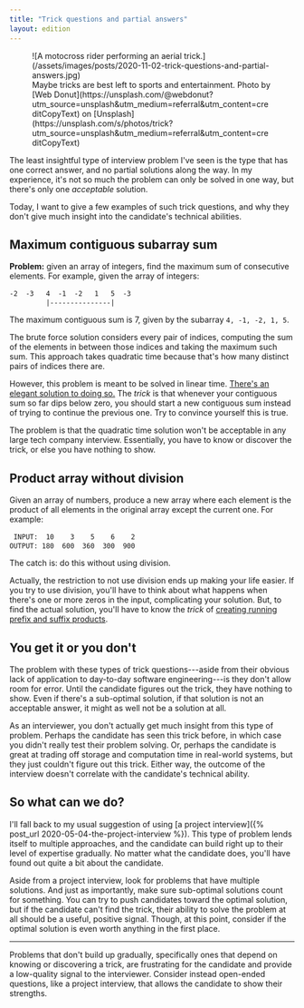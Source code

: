 ```yaml
---
title: "Trick questions and partial answers"
layout: edition
---
```


<figure id="cover-img" markdown="1">
![A motocross rider performing an aerial trick.](/assets/images/posts/2020-11-02-trick-questions-and-partial-answers.jpg)
<figcaption markdown="1">Maybe tricks are best left to sports and entertainment. Photo by [Web Donut](https://unsplash.com/@webdonut?utm_source=unsplash&utm_medium=referral&utm_content=creditCopyText) on [Unsplash](https://unsplash.com/s/photos/trick?utm_source=unsplash&utm_medium=referral&utm_content=creditCopyText)
</figcaption>
</figure>

The least insightful type of interview problem I've seen is the type that has one correct answer, and no partial solutions along the way. In my experience, it's not so much the problem can only be solved in one way, but there's only one _acceptable_ solution.

Today, I want to give a few examples of such trick questions, and why they don't give much insight into the candidate's technical abilities.

## Maximum contiguous subarray sum

**Problem:** given an array of integers, find the maximum sum of consecutive elements. For example, given the array of integers:

```
-2  -3   4  -1  -2   1   5  -3
         |---------------|
```

The maximum contiguous sum is 7, given by the subarray `4, -1, -2, 1, 5`.

The brute force solution considers every pair of indices, computing the sum of the elements in between those indices and taking the maximum such sum. This approach takes quadratic time because that's how many distinct pairs of indices there are.

However, this problem is meant to be solved in linear time. [There's an elegant solution to doing so.](https://www.geeksforgeeks.org/largest-sum-contiguous-subarray/) The _trick_ is that whenever your contiguous sum so far dips below zero, you should start a new contiguous sum instead of trying to continue the previous one. Try to convince yourself this is true.

The problem is that the quadratic time solution won't be acceptable in any large tech company interview. Essentially, you have to know or discover the trick, or else you have nothing to show.

## Product array without division

Given an array of numbers, produce a new array where each element is the product of all elements in the original array except the current one. For example:

```
 INPUT:  10    3    5    6    2
OUTPUT: 180  600  360  300  900
```

The catch is: do this without using division.

Actually, the restriction to not use division ends up making your life easier. If you try to use division, you'll have to think about what happens when there's one or more zeros in the input, complicating your solution. But, to find the actual solution, you'll have to know the _trick_ of [creating running prefix and suffix products](https://www.geeksforgeeks.org/a-product-array-puzzle/).

## You get it or you don't

The problem with these types of trick questions---aside from their obvious lack of application to day-to-day software engineering---is they don't allow room for error. Until the candidate figures out the trick, they have nothing to show. Even if there's a sub-optimal solution, if that solution is not an acceptable answer, it might as well not be a solution at all.

As an interviewer, you don't actually get much insight from this type of problem. Perhaps the candidate has seen this trick before, in which case you didn't really test their problem solving. Or, perhaps the candidate is great at trading off storage and computation time in real-world systems, but they just couldn't figure out this trick. Either way, the outcome of the interview doesn't correlate with the candidate's technical ability.

## So what can we do?

I'll fall back to my usual suggestion of using [a project interview]({% post_url 2020-05-04-the-project-interview %}). This type of problem lends itself to multiple approaches, and the candidate can build right up to their level of expertise gradually. No matter what the candidate does, you'll have found out quite a bit about the candidate.

Aside from a project interview, look for problems that have multiple solutions. And just as importantly, make sure sub-optimal solutions count for something. You can try to push candidates toward the optimal solution, but if the candidate can't find the trick, their ability to solve the problem at all should be a useful, positive signal. Though, at this point, consider if the optimal solution is even worth anything in the first place.

---

Problems that don't build up gradually, specifically ones that depend on knowing or discovering a trick, are frustrating for the candidate and provide a low-quality signal to the interviewer. Consider instead open-ended questions, like a project interview, that allows the candidate to show their strengths.
